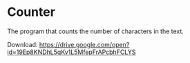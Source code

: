# Counter
The program that counts the number of characters in the text.

Download: https://drive.google.com/open?id=19Ep8KNDhL5qKv1L5MfepFrAPcbhFCLYS
